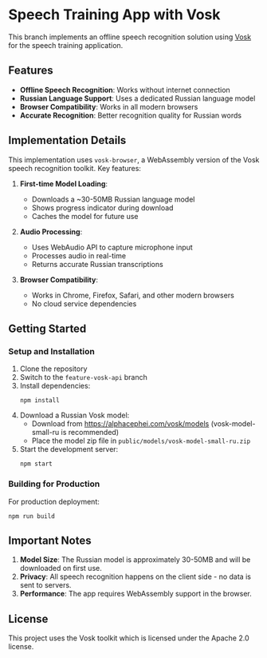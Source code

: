 # Speech Training App with Vosk

This branch implements an offline speech recognition solution using [Vosk](https://alphacephei.com/vosk/) for the speech training application.

## Features

- **Offline Speech Recognition**: Works without internet connection
- **Russian Language Support**: Uses a dedicated Russian language model
- **Browser Compatibility**: Works in all modern browsers
- **Accurate Recognition**: Better recognition quality for Russian words

## Implementation Details

This implementation uses `vosk-browser`, a WebAssembly version of the Vosk speech recognition toolkit. Key features:

1. **First-time Model Loading**: 
   - Downloads a ~30-50MB Russian language model
   - Shows progress indicator during download
   - Caches the model for future use

2. **Audio Processing**:
   - Uses WebAudio API to capture microphone input
   - Processes audio in real-time
   - Returns accurate Russian transcriptions

3. **Browser Compatibility**:
   - Works in Chrome, Firefox, Safari, and other modern browsers
   - No cloud service dependencies

## Getting Started

### Setup and Installation

1. Clone the repository
2. Switch to the `feature-vosk-api` branch
3. Install dependencies:
   ```
   npm install
   ```
4. Download a Russian Vosk model:
   - Download from https://alphacephei.com/vosk/models (vosk-model-small-ru is recommended)
   - Place the model zip file in `public/models/vosk-model-small-ru.zip`
5. Start the development server:
   ```
   npm start
   ```

### Building for Production

For production deployment:
```
npm run build
```

## Important Notes

1. **Model Size**: The Russian model is approximately 30-50MB and will be downloaded on first use.
2. **Privacy**: All speech recognition happens on the client side - no data is sent to servers.
3. **Performance**: The app requires WebAssembly support in the browser.

## License

This project uses the Vosk toolkit which is licensed under the Apache 2.0 license. 